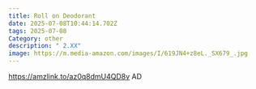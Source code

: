 ```yaml
---
title: Roll on Deodorant
date: 2025-07-08T10:44:14.702Z
tags: 2025-07-08
Category: other
description: " 2.XX"
image: https://m.media-amazon.com/images/I/619JN4+z8eL._SX679_.jpg
---
```

https://amzlink.to/az0q8dmU4QD8v   AD